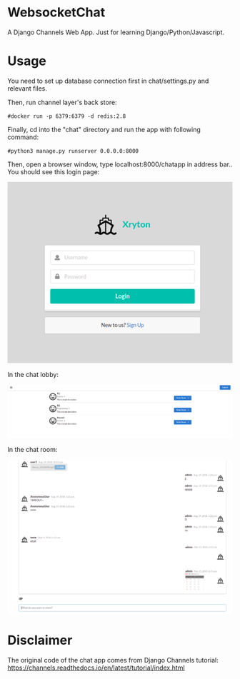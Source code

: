 # WebsocketChat

A Django Channels Web App. Just for learning Django/Python/Javascript.

# Usage

You need to set up database connection first in chat/settings.py and relevant files.

Then, run channel layer's back store:
```
#docker run -p 6379:6379 -d redis:2.8
```
Finally, cd into the "chat" directory and run the app with following command:
```
#python3 manage.py runserver 0.0.0.0:8000
```
Then, open a browser window, type localhost:8000/chatapp in address bar..
You should see this login page:

![Login Page](/Login.png?raw=true "Optional Title")

In the chat lobby:

![Lobby](/ChatRoomList.png?raw=true "Optional Title")

In the chat room:

![Chat room](/ChatRoom.png?raw=true "Optional Title")
# Disclaimer
The original code of the chat app comes from Django Channels tutorial:
https://channels.readthedocs.io/en/latest/tutorial/index.html
